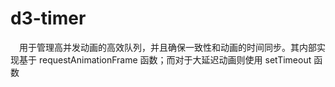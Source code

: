 # d3-timer

&ensp;&ensp;用于管理高并发动画的高效队列，并且确保一致性和动画的时间同步。其内部实现基于 requestAnimationFrame 函数；而对于大延迟动画则使用 setTimeout 函数
